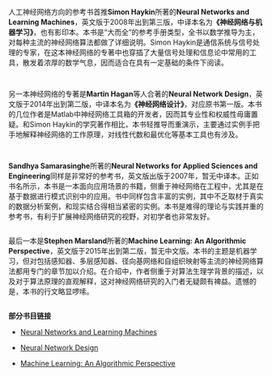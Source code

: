 <p>人工神经网络方向的参考书首推<strong>Simon Haykin</strong>所著的<strong>Neural Networks and Learning Machines</strong>，英文版于2008年出到第三版，中译本名为<strong>《神经网络与机器学习》</strong>，也有影印本。本书是“大而全”的参考手册类型，全书以数学推导为主，对每种主流的神经网络算法都做了详细说明。Simon Haykin是通信系统与信号处理的专家，在这本神经网络的专著中也穿插了大量信号处理和信息论中常用的工具，散发着浓厚的数学气息，因而适合在具有一定基础的条件下阅读。</p>
<p><img src="https://static001.geekbang.org/resource/image/8e/8a/8e0cf48760b8944395babcd09cdc4c8a.jpg" alt="" /></p>
<p><img src="https://static001.geekbang.org/resource/image/46/15/46b787c830381c687d1f2a45149a5615.jpg" alt="" /></p>
<p>另一本神经网络的专著是<strong>Martin Hagan</strong>等人合著的<strong>Neural Network Design</strong>，英文版于2014年出到第二版，中译本名为<strong>《神经网络设计》</strong>，对应原书第一版。本书的几位作者是Matlab中神经网络工具箱的开发者，因而其专业性和权威性毋庸置疑。和Simon Haykin的学究著作相比，本书轻推导而重演示，主要通过实例手把手地解释神经网络的工作原理，对线性代数和最优化等基本工具也有涉及。</p>
<p><img src="https://static001.geekbang.org/resource/image/6f/f6/6f17d24d62dcb25f0f95df10f3166bf6.jpg" alt="" /></p>
<p><img src="https://static001.geekbang.org/resource/image/3f/28/3f5680bdfe7050e45ac28c645a6c2b28.jpg" alt="" /></p>
<p><strong>Sandhya Samarasinghe</strong>所著的<strong>Neural Networks for Applied Sciences and Engineering</strong>同样是非常好的参考书，英文版出版于2007年，暂无中译本。正如书名所示，本书是一本面向应用场景的书籍，侧重于神经网络在工程中，尤其是在基于数据进行模式识别中的应用。书中同样包含丰富的实例，其中不乏取材于真实的数据分析案例，和现实结合得相当紧密的实例。本书是难得的理论与实践并重的参考书，有利于扩展神经网络研究的视野，对初学者也非常友好。</p>
<p><img src="https://static001.geekbang.org/resource/image/23/80/2350dda254d12072413381b7173f5580.jpg" alt="" /></p>
<p>最后一本是<strong>Stephen Marsland</strong>所著的<strong>Machine Learning: An Algorithmic Perspective</strong>，英文版于2015年出到第二版，暂无中文版。本书的主题是机器学习，但对包括感知器、多层感知器、径向基网络和自组织映射等主流的神经网络算法都用专门的章节加以介绍。在介绍中，作者侧重于对算法生理学背景的描述，以及对于算法原理的直观解释，这对神经网络研究的入门者无疑颇有裨益。遗憾的是，本书的行文略显啰嗦。</p>
<p><img src="https://static001.geekbang.org/resource/image/80/15/8054e4a9b17436f796e68f06c66e6715.jpg" alt="" /></p>
<p><strong>部分书目链接</strong></p>
<ul>
<li>
<p><a href="https://cours.etsmtl.ca/sys843/REFS/Books/ebook_Haykin09.pdf">Neural Networks and Learning Machines</a></p>
</li>
<li>
<p><a href="http://hagan.okstate.edu/NNDesign.pdf">Neural Network Design</a></p>
</li>
<li>
<p><a href="https://doc.lagout.org/science/Artificial%20Intelligence/Machine%20learning/Machine%20Learning_%20An%20Algorithmic%20Perspective%20%282nd%20ed.%29%20%5BMarsland%202014-10-08%5D.pdf">Machine Learning: An Algorithmic Perspective</a></p>
</li>
</ul>
<p><img src="https://static001.geekbang.org/resource/image/ac/1a/ac486b5ea731cdb8be87823e15c5931a.jpg" alt="" /></p>
<p></p>
<!-- [[[read_end]]] -->
